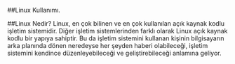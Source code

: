 ##Linux Kullanımı.

##Linux Nedir?
Linux, en çok bilinen ve en çok kullanılan açık kaynak kodlu işletim sistemidir. 
Diğer işletim sistemlerinden farklı olarak Linux açık kaynak kodlu bir yapıya sahiptir.
Bu da işletim sistemini kullanan kişinin bilgisayarın arka planında dönen neredeyse her şeyden haberi
olabileceği, işletim sistemini kendince düzenleyebileceği ve geliştirebileceği anlamına geliyor.


